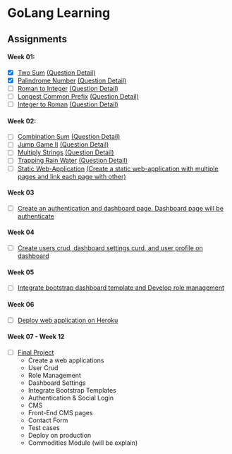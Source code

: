 # GoLang Learning

## Assignments

#### Week 01:

- [x] [Two Sum](/two-sum/main.go) [(Question Detail)](https://leetcode.com/problems/two-sum/)
- [x] [Palindrome Number](/palindrome-number/main.go) [(Question Detail)](https://leetcode.com/problems/palindrome-number/)
- [ ] [Roman to Integer](#) [(Question Detail)](https://leetcode.com/problems/roman-to-integer/)
- [ ] [Longest Common Prefix](#) [(Question Detail)](https://leetcode.com/problems/longest-common-prefix/)
- [ ] [Integer to Roman](#) [(Question Detail)](https://leetcode.com/problems/integer-to-roman/)

#### Week 02:

- [ ] [Combination Sum](#) [(Question Detail)](https://leetcode.com/problems/combination-sum/)
- [ ] [Jump Game II](#) [(Question Detail)](https://leetcode.com/problems/jump-game-ii/)
- [ ] [Multiply Strings](#) [(Question Detail)](https://leetcode.com/problems/multiply-strings/)
- [ ] [Trapping Rain Water](#) [(Question Detail)](https://leetcode.com/problems/trapping-rain-water/)
- [ ] [Static Web-Application](#) [(Create a static web-application with multiple pages and link each page with other)](#)

#### Week 03

- [ ] [Create an authentication and dashboard page. Dashboard page will be authenticate](#)

#### Week 04

- [ ] [Create users crud, dashboard settings curd, and user profile on dashboard](#)

#### Week 05

- [ ] [Integrate bootstrap dashboard template and Develop role management](#)

#### Week 06

- [ ] [Deploy web application on Heroku](#)

#### Week 07 - Week 12

- [ ] [Final Project](#)
    * Create a web applications
    * User Crud
    * Role Management
    * Dashboard Settings
    * Integrate Bootstrap Templates
    * Authentication & Social Login
    * CMS
    * Front-End CMS pages
    * Contact Form
    * Test cases
    * Deploy on production
    * Commodities Module (will be explain)

